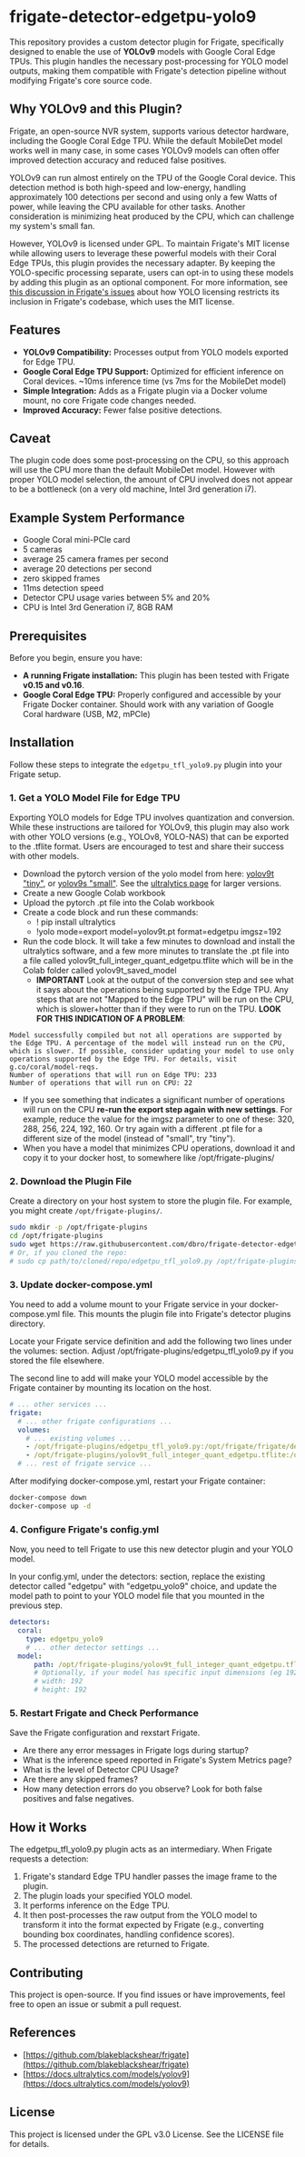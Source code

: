 # frigate-detector-edgetpu-yolo9

This repository provides a custom detector plugin for Frigate, specifically designed to enable the use of **YOLOv9** models with Google Coral Edge TPUs. This plugin handles the necessary post-processing for YOLO model outputs, making them compatible with Frigate's detection pipeline without modifying Frigate's core source code.

## Why YOLOv9 and this Plugin?

Frigate, an open-source NVR system, supports various detector hardware, including the Google Coral Edge TPU. While the default MobileDet model works well in many case, in some cases YOLOv9 models can often offer improved detection accuracy and reduced false positives.

YOLOv9 can run almost entirely on the TPU of the Google Coral device. This detection method is both high-speed and low-energy, handling approximately 100 detections per second and using only a few Watts of power, while leaving the CPU available for other tasks. Another consideration is minimizing heat produced by the CPU, which can challenge my system's small fan.

However, YOLOv9 is licensed under GPL. To maintain Frigate's MIT license while allowing users to leverage these powerful models with their Coral Edge TPUs, this plugin provides the necessary adapter. By keeping the YOLO-specific processing separate, users can opt-in to using these models by adding this plugin as an optional component. For more information, see [this discussion in Frigate's issues](https://github.com/blakeblackshear/frigate/discussions/15630#discussioncomment-11639733) about how YOLO licensing restricts its inclusion in Frigate's codebase, which uses the MIT license.

## Features

*   **YOLOv9 Compatibility:** Processes output from YOLO models exported for Edge TPU.
*   **Google Coral Edge TPU Support:** Optimized for efficient inference on Coral devices. ~10ms inference time (vs 7ms for the MobileDet model)
*   **Simple Integration:** Adds as a Frigate plugin via a Docker volume mount, no core Frigate code changes needed.
*   **Improved Accuracy:** Fewer false positive detections.

## Caveat

The plugin code does some post-processing on the CPU, so this approach will use the CPU more than the default MobileDet model. However with proper YOLO model selection, the amount of CPU involved does not appear to be a bottleneck (on a very old machine, Intel 3rd generation i7).

## Example System Performance

* Google Coral mini-PCIe card
* 5 cameras
* average 25 camera frames per second
* average 20 detections per second
* zero skipped frames
* 11ms detection speed
* Detector CPU usage varies between 5% and 20%
* CPU is Intel 3rd Generation i7, 8GB RAM


## Prerequisites

Before you begin, ensure you have:

*   **A running Frigate installation:** This plugin has been tested with Frigate **v0.15 and v0.16**.
*   **Google Coral Edge TPU:** Properly configured and accessible by your Frigate Docker container. Should work with any variation of Google Coral hardware (USB, M2, mPCIe)

## Installation

Follow these steps to integrate the `edgetpu_tfl_yolo9.py` plugin into your Frigate setup.

### 1. Get a YOLO Model File for Edge TPU

Exporting YOLO models for Edge TPU involves quantization and conversion. While these instructions are tailored for YOLOv9, this plugin may also work with other YOLO versions (e.g., YOLOv8, YOLO-NAS) that can be exported to the .tflite format. Users are encouraged to test and share their success with other models.

* Download the pytorch version of the yolo model from here: [yolov9t "tiny"](https://github.com/ultralytics/assets/releases/download/v8.3.0/yolov9t.pt), or [yolov9s "small"](https://github.com/ultralytics/assets/releases/download/v8.3.0/yolov9s.pt). See the [ultralytics page](https://docs.ultralytics.com/models/yolov9/#performance-on-ms-coco-dataset) for larger versions.
* Create a new Google Colab workbook
* Upload the pytorch .pt file into the Colab workbook
* Create a code block and run these commands:
  * ! pip install ultralytics
  * !yolo mode=export model=yolov9t.pt format=edgetpu imgsz=192
* Run the code block. It will take a few minutes to download and install the ultralytics software, and a few more minutes to translate the .pt file into a file called yolov9t_full_integer_quant_edgetpu.tflite which will be in the Colab folder called yolov9t_saved_model
  * **IMPORTANT** Look at the output of the conversion step and see what it says about the operations being supported by the Edge TPU. Any steps that are not "Mapped to the Edge TPU" will be run on the CPU, which is slower+hotter than if they were to run on the TPU. **LOOK FOR THIS INDICATION OF A PROBLEM**:
```
Model successfully compiled but not all operations are supported by the Edge TPU. A percentage of the model will instead run on the CPU, which is slower. If possible, consider updating your model to use only operations supported by the Edge TPU. For details, visit g.co/coral/model-reqs.
Number of operations that will run on Edge TPU: 233
Number of operations that will run on CPU: 22
```
   * If you see something that indicates a significant number of operations will run on the CPU **re-run the export step again with new settings**. For example, reduce the value for the imgsz parameter to one of these: 320, 288, 256, 224, 192, 160. Or try again with a different .pt file for a different size of the model (instead of "small", try "tiny").
* When you have a model that minimizes CPU operations, download it and copy it to your docker host, to somewhere like /opt/frigate-plugins/

### 2. Download the Plugin File

Create a directory on your host system to store the plugin file. For example, you might create `/opt/frigate-plugins/`.

```bash
sudo mkdir -p /opt/frigate-plugins
cd /opt/frigate-plugins
sudo wget https://raw.githubusercontent.com/dbro/frigate-detector-edgetpu-yolo9/main/edgetpu_tfl_yolo9.py
# Or, if you cloned the repo:
# sudo cp path/to/cloned/repo/edgetpu_tfl_yolo9.py /opt/frigate-plugins/
```

### 3. Update docker-compose.yml

You need to add a volume mount to your Frigate service in your docker-compose.yml file. This mounts the plugin file into Frigate's detector plugins directory.

Locate your Frigate service definition and add the following two lines under the volumes: section. Adjust /opt/frigate-plugins/edgetpu_tfl_yolo9.py if you stored the file elsewhere.

The second line to add will make your YOLO model accessible by the Frigate container by mounting its location on the host.

```yaml
# ... other services ...
frigate:
  # ... other frigate configurations ...
  volumes:
    # ... existing volumes ...
    - /opt/frigate-plugins/edgetpu_tfl_yolo9.py:/opt/frigate/frigate/detectors/plugins/edgetpu_tfl_yolo9.py:ro
    - /opt/frigate-plugins/yolov9t_full_integer_quant_edgetpu.tflite:/opt/frigate/models/yolov9t_full_integer_quant_edgetpu.tflite:ro
  # ... rest of frigate service ...
```

After modifying docker-compose.yml, restart your Frigate container:

```bash
docker-compose down
docker-compose up -d
```

### 4. Configure Frigate's config.yml

Now, you need to tell Frigate to use this new detector plugin and your YOLO model.

In your config.yml, under the detectors: section, replace the existing detector called "edgetpu" with "edgetpu_yolo9" choice, and update the model path to point to your YOLO model file that you mounted in the previous step.

```yaml
detectors:
  coral:
    type: edgetpu_yolo9
    # ... other detector settings ...
  model:
      path: /opt/frigate-plugins/yolov9t_full_integer_quant_edgetpu.tflite # Update this to your model's path
      # Optionally, if your model has specific input dimensions (eg 192x192), uncomment these lines:
      # width: 192
      # height: 192
```

### 5. Restart Frigate and Check Performance

Save the Frigate configuration and rexstart Frigate.

* Are there any error messages in Frigate logs during startup?
* What is the inference speed reported in Frigate's System Metrics page?
* What is the level of Detector CPU Usage?
* Are there any skipped frames?
* How many detection errors do you observe? Look for both false positives and false negatives.

## How it Works

The edgetpu_tfl_yolo9.py plugin acts as an intermediary. When Frigate requests a detection:

1. Frigate's standard Edge TPU handler passes the image frame to the plugin.
2. The plugin loads your specified YOLO model.
3. It performs inference on the Edge TPU.
4. It then post-processes the raw output from the YOLO model to transform it into the format expected by Frigate (e.g., converting bounding box coordinates, handling confidence scores).
5. The processed detections are returned to Frigate.

## Contributing

This project is open-source. If you find issues or have improvements, feel free to open an issue or submit a pull request.

## References

* [https://github.com/blakeblackshear/frigate](https://github.com/blakeblackshear/frigate)
* [https://docs.ultralytics.com/models/yolov9](https://docs.ultralytics.com/models/yolov9)

## License
This project is licensed under the GPL v3.0 License. See the LICENSE file for details.
